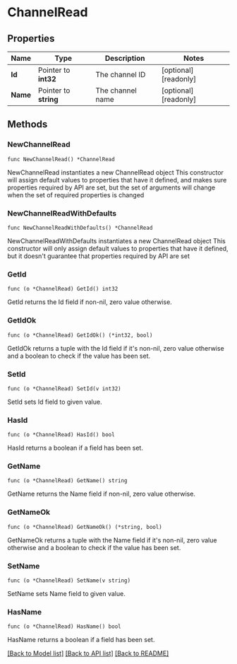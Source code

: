 # ChannelRead

## Properties

Name | Type | Description | Notes
------------ | ------------- | ------------- | -------------
**Id** | Pointer to **int32** | The channel ID | [optional] [readonly] 
**Name** | Pointer to **string** | The channel name | [optional] [readonly] 

## Methods

### NewChannelRead

`func NewChannelRead() *ChannelRead`

NewChannelRead instantiates a new ChannelRead object
This constructor will assign default values to properties that have it defined,
and makes sure properties required by API are set, but the set of arguments
will change when the set of required properties is changed

### NewChannelReadWithDefaults

`func NewChannelReadWithDefaults() *ChannelRead`

NewChannelReadWithDefaults instantiates a new ChannelRead object
This constructor will only assign default values to properties that have it defined,
but it doesn't guarantee that properties required by API are set

### GetId

`func (o *ChannelRead) GetId() int32`

GetId returns the Id field if non-nil, zero value otherwise.

### GetIdOk

`func (o *ChannelRead) GetIdOk() (*int32, bool)`

GetIdOk returns a tuple with the Id field if it's non-nil, zero value otherwise
and a boolean to check if the value has been set.

### SetId

`func (o *ChannelRead) SetId(v int32)`

SetId sets Id field to given value.

### HasId

`func (o *ChannelRead) HasId() bool`

HasId returns a boolean if a field has been set.

### GetName

`func (o *ChannelRead) GetName() string`

GetName returns the Name field if non-nil, zero value otherwise.

### GetNameOk

`func (o *ChannelRead) GetNameOk() (*string, bool)`

GetNameOk returns a tuple with the Name field if it's non-nil, zero value otherwise
and a boolean to check if the value has been set.

### SetName

`func (o *ChannelRead) SetName(v string)`

SetName sets Name field to given value.

### HasName

`func (o *ChannelRead) HasName() bool`

HasName returns a boolean if a field has been set.


[[Back to Model list]](../README.md#documentation-for-models) [[Back to API list]](../README.md#documentation-for-api-endpoints) [[Back to README]](../README.md)



